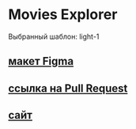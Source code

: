 # Movies Explorer

Выбранный шаблон: light-1

## [макет Figma](https://www.figma.com/file/M3JjqFzuGmunJd2S7Zs0Pj/light-1?node-id=41056%3A9642&mode=dev)

## [ссылка на Pull Request](https://github.com/Manaewd/movies-explorer-frontend/pull/4)

## [сайт](https://manaewdiploma.nomoredomains.xyz/)